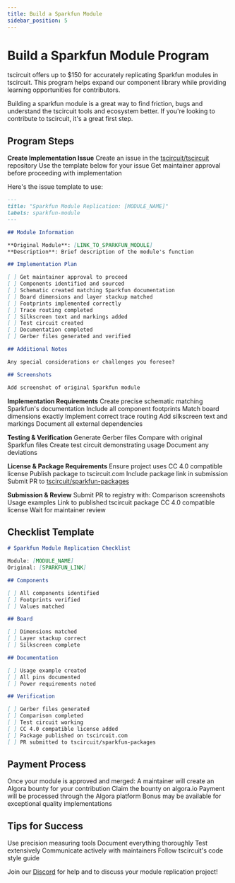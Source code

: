 ```yaml
---
title: Build a Sparkfun Module
sidebar_position: 5
---
```


# Build a Sparkfun Module Program

tscircuit offers up to $150 for accurately replicating Sparkfun modules in tscircuit. This program helps expand our component library while providing learning opportunities for contributors.

Building a sparkfun module is a great way to find friction, bugs and understand the tscircuit
tools and ecosystem better. If you're looking to contribute to tscircuit, it's a great first
step.

## Program Steps

**Create Implementation Issue**
Create an issue in the [tscircuit/tscircuit](https://github.com/tscircuit/tscircuit) repository
Use the template below for your issue
Get maintainer approval before proceeding with implementation

Here's the issue template to use:

```markdown
---
title: "Sparkfun Module Replication: [MODULE_NAME]"
labels: sparkfun-module
---

## Module Information

**Original Module**: [LINK_TO_SPARKFUN_MODULE]
**Description**: Brief description of the module's function

## Implementation Plan

[ ] Get maintainer approval to proceed
[ ] Components identified and sourced
[ ] Schematic created matching Sparkfun documentation
[ ] Board dimensions and layer stackup matched
[ ] Footprints implemented correctly
[ ] Trace routing completed
[ ] Silkscreen text and markings added
[ ] Test circuit created
[ ] Documentation completed
[ ] Gerber files generated and verified

## Additional Notes

Any special considerations or challenges you foresee?

## Screenshots

Add screenshot of original Sparkfun module
```

**Implementation Requirements**
Create precise schematic matching Sparkfun's documentation
Include all component footprints
Match board dimensions exactly
Implement correct trace routing
Add silkscreen text and markings
Document all external dependencies

**Testing & Verification**
Generate Gerber files
Compare with original Sparkfun files
Create test circuit demonstrating usage
Document any deviations

**License & Package Requirements**
Ensure project uses CC 4.0 compatible license
Publish package to tscircuit.com
Include package link in submission
Submit PR to [tscircuit/sparkfun-packages](https://github.com/tscircuit/sparkfun-packages)

**Submission & Review**
Submit PR to registry with:
Comparison screenshots
Usage examples
Link to published tscircuit package
CC 4.0 compatible license
Wait for maintainer review

## Checklist Template

```markdown
# Sparkfun Module Replication Checklist

Module: [MODULE_NAME]
Original: [SPARKFUN_LINK]

## Components

[ ] All components identified
[ ] Footprints verified
[ ] Values matched

## Board

[ ] Dimensions matched
[ ] Layer stackup correct
[ ] Silkscreen complete

## Documentation

[ ] Usage example created
[ ] All pins documented
[ ] Power requirements noted

## Verification

[ ] Gerber files generated
[ ] Comparison completed
[ ] Test circuit working
[ ] CC 4.0 compatible license added
[ ] Package published on tscircuit.com
[ ] PR submitted to tscircuit/sparkfun-packages
```

## Payment Process

Once your module is approved and merged:
A maintainer will create an Algora bounty for your contribution
Claim the bounty on algora.io
Payment will be processed through the Algora platform
Bonus may be available for exceptional quality implementations

## Tips for Success

Use precision measuring tools
Document everything thoroughly
Test extensively
Communicate actively with maintainers
Follow tscircuit's code style guide

Join our [Discord](https://tscircuit.com/join) for help and to discuss your module replication project!
